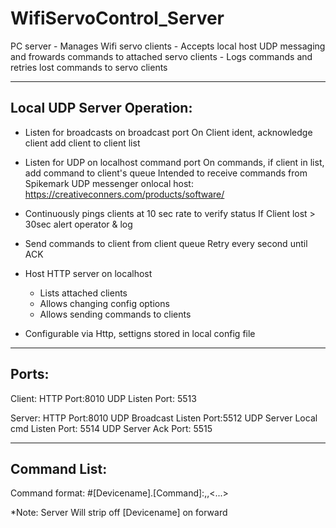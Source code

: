 # WifiServoControl_Server
PC server
    - Manages Wifi servo clients
    - Accepts local host UDP messaging and frowards commands to attached servo clients
    - Logs commands and retries lost commands to servo clients

-------------------------------------------------------------
Local UDP Server Operation:
-------------------------------------------------------------
- Listen for broadcasts on broadcast port
    On Client ident, acknowledge client add client to client list

- Listen for UDP on localhost command port
    On commands, if client in list, add command to client's queue
    Intended to receive commands from Spikemark UDP messenger onlocal host:
            https://creativeconners.com/products/software/

- Continuously pings clients at 10 sec rate to verify status
    If Client lost > 30sec alert operator & log

- Send commands to client from client queue
    Retry every second until ACK

- Host HTTP server on localhost
    - Lists attached clients
    - Allows changing config options
    - Allows sending commands to clients

- Configurable via Http, settigns stored in local config file

-------------------------------------------------------------
Ports:
-------------------------------------------------------------
Client:
HTTP Port:8010
UDP Listen Port: 5513

Server:
HTTP Port:8010
UDP Broadcast Listen Port:5512
UDP Server Local cmd Listen Port: 5514
UDP Server Ack Port: 5515

-------------------------------------------------------------
Command List:
-------------------------------------------------------------
Command format:
    #[Devicename].[Command]:<arg1>,<arg2>,<...>

*Note: Server Will strip off [Devicename] on forward